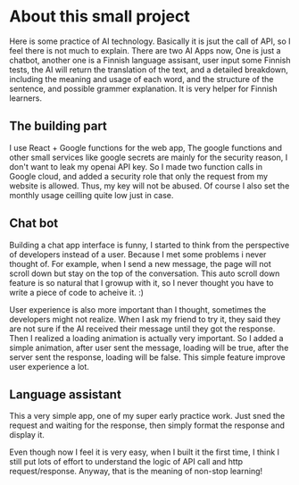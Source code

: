 # About this small project

Here is some practice of AI technology. Basically it is jsut the call of API, so I feel there is not much to explain. There are two AI Apps now, One is just a chatbot, another one is a Finnish language assisant, user input some Finnish tests, the AI will return the translation of the text, and a detailed breakdown, including the meaning and usage of each word, and the structure of the sentence, and possible grammer explanation. It is very helper for Finnish learners. 

## The building part

I use React + Google functions for the web app, The google functions and other small services like google secrets are mainly for the security reason, I don't want to leak my openai API key. So I made two function calls in Google cloud, and added a security role that only the request from my website is allowed. Thus, my key will not be abused. Of course I also set the monthly usage ceilling quite low just in case.

## Chat bot

Building a chat app interface is funny, I started to think from the perspective of developers instead of a user. Because I met some problems i never thought of. For example, when I send a new message, the page will not scroll down but stay on the top of the conversation. This auto scroll down feature is so natural that I growup with it, so I never thought you have to write a piece of code to acheive it. :) 

User experience is also more important than I thought, sometimes the developers might not realize. When I ask my friend to try it, they said they are not sure if the AI received their message until they got the response. Then I realized a loading animation is actually very important. So I added a simple animation, after user sent the message, loading will be true, after the server sent the response, loading will be false. This simple feature improve user experience a lot.

## Language assistant

This a very simple app, one of my super early practice work. Just sned the request and waiting for the response, then simply format the response and display it. 

Even though now I feel it is very easy, when I built it the first time, I think I still put lots of effort to understand the logic of API call and http request/response. Anyway, that is the meaning of non-stop learning!
